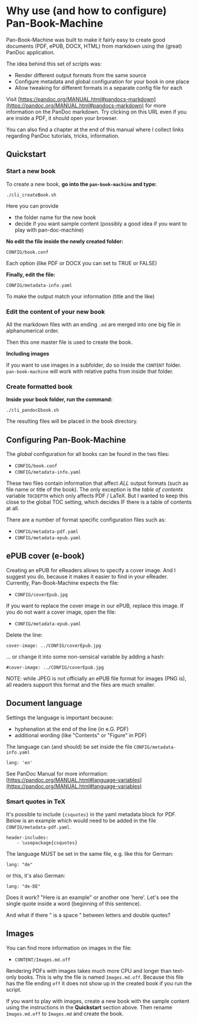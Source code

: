 
# Why use (and how to configure) Pan-Book-Machine

Pan-Book-Machine was built to make it fairly easy to create good documents (PDF, ePUB, DOCX, HTML)
from markdown using the (great) PanDoc application.

The idea behind this set of scripts was:
* Render different output formats from the same source
* Configure metadata and global configuration for your book in one place
* Allow tweaking for different formats in a separate config file for each

Visit
[https://pandoc.org/MANUAL.html#pandocs-markdown](https://pandoc.org/MANUAL.html#pandocs-markdown) 
for more information on the PanDoc markdown.
Try clicking on this URL even if you are inside a PDF, it should open your browser.

You can also find a chapter at the end of this manual where I collect links regarding PanDoc
tutorials, tricks, information.

## Quickstart

### Start a new book

To create a new book, **go into the `pan-book-machine` and type:**

~~~{.cpp}
./cli_createBook.sh
~~~

Here you can provide

* the folder name for the new book
* decide if you want sample content (possibly a good idea if you want to play with pan-doc-machine)

**No edit the file inside the newly created folder:**

~~~
CONFIG/book.conf
~~~

Each option (like PDF or DOCX you can set to TRUE or FALSE)

**Finally, edit the file:**

~~~
CONFIG/metadata-info.yaml
~~~

To make the output match your information (title and the like)

### Edit the content of your new book

All the markdown files with an ending `.md` are merged into one big file in alphanumerical order.

Then this one master file is used to create the book.

**Including images**

If you want to use images in a subfolder, do so inside the `CONTENT` folder. 
`pan-book-machine` will work with relative paths from inside that folder.

### Create formatted book

**Inside your book folder, run the command:**

~~~
./cli_pandocEbook.sh
~~~

The resulting files will be placed in the book directory. 

## Configuring Pan-Book-Machine

The *global* configuration for all books can be found in the two files:

* `CONFIG/book.conf`
* `CONFIG/metadata-info.yaml`

These two files contain information that affect *ALL* output formats (such as file name or title of the book).
The only exception is the *table of contents* variable `TOCDEPTH` which only affects PDF / LaTeX. 
But I wanted to keep this close to the global TOC setting, which decides IF there is a table of contents at all.

There are a number of format specific configuration files such as:

* `CONFIG/metadata-pdf.yaml`
* `CONFIG/metadata-epub.yaml`

## ePUB cover (e-book)

Creating an ePUB for eReaders allows to specify a cover image. 
And I suggest you do, because it makes it easier to find in your eReader.
Currently, Pan-Book-Machine expects the file:

* `CONFIG/coverEpub.jpg`

If you want to replace the cover image in our ePUB, replace this image.
If you do not want a cover image, open the file:

* `CONFIG/metadata-epub.yaml`

Delete the line:

~~~
cover-image: ../CONFIG/coverEpub.jpg
~~~

... or change it into some non-sensical variable by adding a hash:

~~~
#cover-image: ../CONFIG/coverEpub.jpg
~~~

NOTE: while JPEG is not officially an ePUB file format for images (PNG is), all readers support this format and the files are much smaller.

## Document language

Settings the language is important because:
* hyphenation at the end of the line (in e.G. PDF)
* additional wording (like "Contents" or "Figure" in PDF)

The language can (and should) be set inside the file `CONFIG/metadata-info.yaml`

~~~
lang: 'en'
~~~

See PanDoc Manual for more information: [https://pandoc.org/MANUAL.html#language-variables](https://pandoc.org/MANUAL.html#language-variables)

### Smart quotes in TeX

It's possible to include `{csquotes}` in the yaml metadata block for PDF.
Below is an example which would need to be added in the file 
`CONFIG/metadata-pdf.yaml`.

~~~
header-includes:
    - \usepackage{csquotes}
~~~

The language MUST be set in the same file, e.g. like this for German:

~~~
lang: "de"
~~~

or this, it's also German:

~~~
lang: "de-DE"
~~~

Does it work? 
"Here is an example" or another one 'here'. Let's see the single quote inside a word (beginning of this sentence).

And what if there " is a space " between letters and double quotes?

## Images

You can find more information on images in the file:

* `CONTENT/Images.md.off`

Rendering PDFs with images takes much more CPU and longer than text-only books.
This is why the file is named `Images.md.off`.
Because this file has the file ending `off` it does not show up in the created book if you run the script.

If you want to play with images, create a new book with the sample content 
using the instructions in the **Quickstart** section above.
Then rename `Images.md.off` to `Images.md` and create the book.

